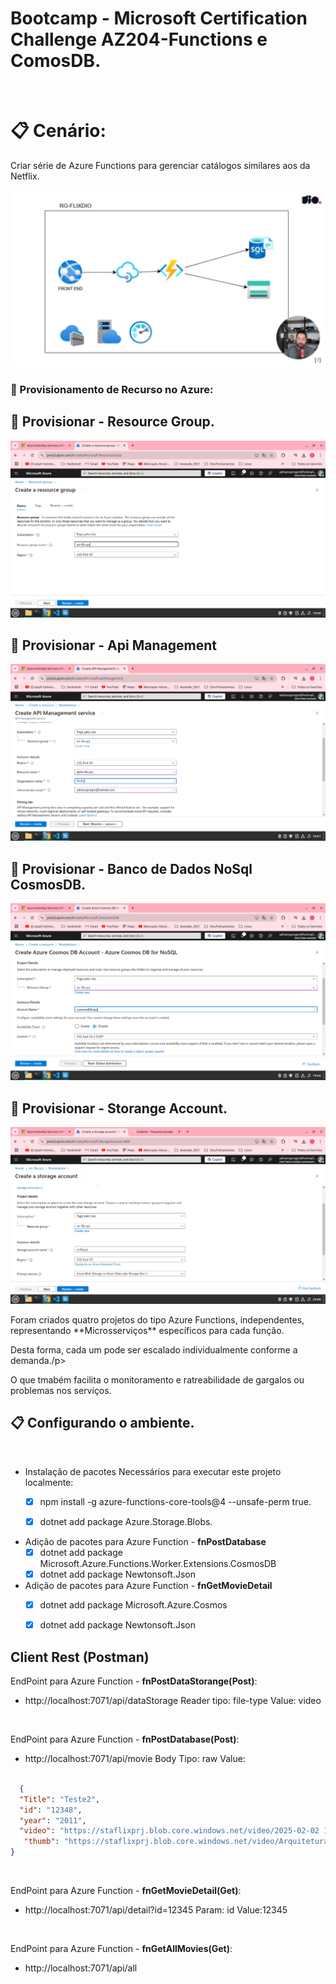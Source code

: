 # Bootcamp - Microsoft Certification Challenge AZ204-Functions e ComosDB.
<br>

 # 📋  **Cenário:**
Criar série de Azure Functions para gerenciar catálogos similares aos da Netflix.

![alt text](<imagens/Arquitetura do Projeto.png>)

### 🔨  Provisionamento de Recurso no Azure:

## 🎯 Provisionar - Resource Group.

![alt text](<imagens/1 passo criar um resource group.png>)

## 🎯 Provisionar - Api Management

![alt text](<imagens/2 passo criar uma Api Managent.png>)

## 🎯 Provisionar - Banco de Dados NoSql CosmosDB.

![alt text](<imagens/3 passo criar um cosmos db.png>)


## 🎯 Provisionar - Storange Account.

![alt text](<imagens/4 passo Storange Account.png>)


<p>Foram criados quatro projetos do tipo Azure Functions, independentes, representando **Microsserviços** específicos para cada função.⁣</p>
 <p>Desta forma, cada um pode ser escalado individualmente conforme a demanda.⁣/p>
 <p>O que tmabém facilita o monitoramento e ratreabilidade de gargalos ou problemas nos serviços.</>

 <br>

## 📋 Configurando o ambiente.

 <br>

* Instalação de pacotes Necessários para executar este projeto localmente:
   - [X] npm install -g azure-functions-core-tools@4 --unsafe-perm true.
   - [X] dotnet add package Azure.Storage.Blobs.


* Adição de pacotes para Azure Function - **fnPostDatabase**
   - [X] dotnet add package Microsoft.Azure.Functions.Worker.Extensions.CosmosDB
   - [X] dotnet add package Newtonsoft.Json

* Adição de pacotes para Azure Function -  **fnGetMovieDetail**
   - [X] dotnet add package Microsoft.Azure.Cosmos
   - [X] dotnet add package Newtonsoft.Json   


## Client Rest (Postman)

EndPoint para Azure Function - **fnPostDataStorange(Post)**:
   - http://localhost:7071/api/dataStorage
  Reader tipo: file-type    Value: video
<br>

EndPoint para Azure Function - **fnPostDatabase(Post)**:
   - http://localhost:7071/api/movie
  Body Tipo: raw   Value: 
  
```json

  {
  "Title": "Teste2",
  "id": "12348",
  "year": "2011",
  "video": "https://staflixprj.blob.core.windows.net/video/2025-02-02 18-00-42.mkv",
   "thumb": "https://staflixprj.blob.core.windows.net/video/Arquitetura do Projeto.png"
}

```

<br>

EndPoint para Azure Function - **fnGetMovieDetail(Get)**:
   - http://localhost:7071/api/detail?id=12345
   Param: id   Value:12345

<br>

EndPoint para Azure Function - **fnGetAllMovies(Get)**:
   - http://localhost:7071/api/all
  












